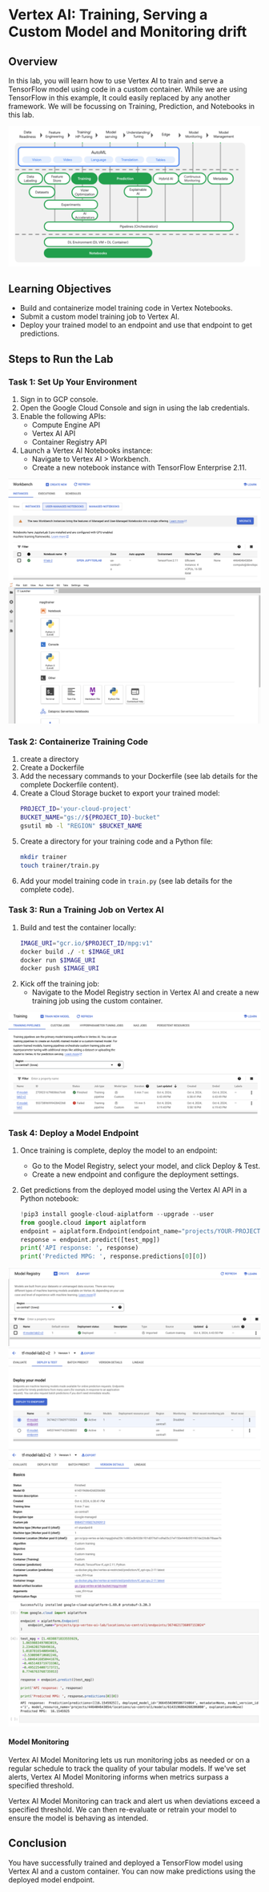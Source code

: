
# Vertex AI: Training, Serving a Custom Model and Monitoring drift

## Overview
In this lab, you will learn how to use Vertex AI to train and serve a TensorFlow model using code in a custom container. While we are using TensorFlow in this example, It could easily replaced by any another framework. We will be focussing on Training, Prediction, and Notebooks in this lab.

![](https://github.com/rahulodedra30/MLOps-TA/blob/main/lab3/Images/flow.png)

## Learning Objectives
- Build and containerize model training code in Vertex Notebooks.
- Submit a custom model training job to Vertex AI.
- Deploy your trained model to an endpoint and use that endpoint to get predictions.

## Steps to Run the Lab

### Task 1: Set Up Your Environment
1. Sign in to GCP console.
2. Open the Google Cloud Console and sign in using the lab credentials.
3. Enable the following APIs:
   - Compute Engine API
   - Vertex AI API
   - Container Registry API
4. Launch a Vertex AI Notebooks instance:
   - Navigate to Vertex AI > Workbench.
   - Create a new notebook instance with TensorFlow Enterprise 2.11.

![](https://github.com/rahulodedra30/MLOps-TA/blob/main/lab3/Images/workbench.png)
![](https://github.com/rahulodedra30/MLOps-TA/blob/main/lab3/Images/JupyterLab.png)

### Task 2: Containerize Training Code
1. create a directory
2. Create a Dockerfile
3. Add the necessary commands to your Dockerfile (see lab details for the complete Dockerfile content).
4. Create a Cloud Storage bucket to export your trained model:
   ```bash
   PROJECT_ID='your-cloud-project'
   BUCKET_NAME="gs://${PROJECT_ID}-bucket"
   gsutil mb -l "REGION" $BUCKET_NAME
   ```
5. Create a directory for your training code and a Python file:
   ```bash
   mkdir trainer
   touch trainer/train.py
   ```
6. Add your model training code in `train.py` (see lab details for the complete code).

### Task 3: Run a Training Job on Vertex AI
1. Build and test the container locally:
   ```bash
   IMAGE_URI="gcr.io/$PROJECT_ID/mpg:v1"
   docker build ./ -t $IMAGE_URI
   docker run $IMAGE_URI
   docker push $IMAGE_URI
   ```
2. Kick off the training job:
   - Navigate to the Model Registry section in Vertex AI and create a new training job using the custom container.

![](https://github.com/rahulodedra30/MLOps-TA/blob/main/lab3/Images/training.png)

### Task 4: Deploy a Model Endpoint
1. Once training is complete, deploy the model to an endpoint:
   - Go to the Model Registry, select your model, and click Deploy & Test.
   - Create a new endpoint and configure the deployment settings.
     
2. Get predictions from the deployed model using the Vertex AI API in a Python notebook:
   ```python
   !pip3 install google-cloud-aiplatform --upgrade --user
   from google.cloud import aiplatform
   endpoint = aiplatform.Endpoint(endpoint_name="projects/YOUR-PROJECT-NUMBER/locations/REGION/endpoints/YOUR-ENDPOINT-ID")
   response = endpoint.predict([test_mpg])
   print('API response: ', response)
   print('Predicted MPG: ', response.predictions[0][0])
   ```
![](https://github.com/rahulodedra30/MLOps-TA/blob/main/lab3/Images/model%20registry.png)
![](https://github.com/rahulodedra30/MLOps-TA/blob/main/lab3/Images/deployment.png)
![](https://github.com/rahulodedra30/MLOps-TA/blob/main/lab3/Images/deployed%20model%20details.png)
![](https://github.com/rahulodedra30/MLOps-TA/blob/main/lab3/Images/endpoint%20prediction.png)

#### Model Monitoring

Vertex AI Model Monitoring lets us run monitoring jobs as needed or on a regular schedule to track the quality of your tabular models. If we've set alerts, Vertex AI Model Monitoring informs when metrics surpass a specified threshold.

Vertex AI Model Monitoring can track and alert us when deviations exceed a specified threshold. We can then re-evaluate or retrain your model to ensure the model is behaving as intended.




## Conclusion
You have successfully trained and deployed a TensorFlow model using Vertex AI and a custom container. You can now make predictions using the deployed model endpoint.
